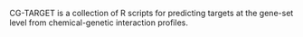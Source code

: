 CG-TARGET is a collection of R scripts for predicting targets at the gene-set level from chemical-genetic interaction profiles.
